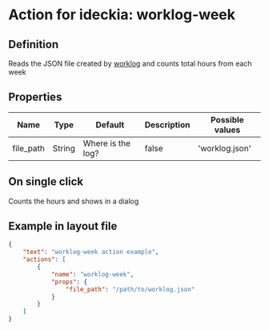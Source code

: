 # Action for ideckia: worklog-week

## Definition

Reads the JSON file created by [worklog](https://github.com/ideckia/action_worklog) and counts total hours from each week

## Properties

| Name | Type | Default | Description | Possible values |
| ----- |----- | ----- | ----- | ----- |
| file_path | String | Where is the log? | false | 'worklog.json' | null |

## On single click

Counts the hours and shows in a dialog

## Example in layout file

```json
{
    "text": "worklog-week action example",
    "actions": [
        {
            "name": "worklog-week",
            "props": {
                "file_path": "/path/to/worklog.json"
            }
        }
    ]
}

```